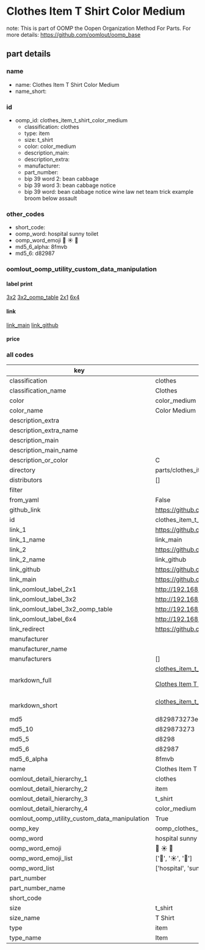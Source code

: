 # Clothes Item T Shirt Color Medium  

note: This is part of OOMP the Oopen Organization Method For Parts. For more details: https://github.com/oomlout/oomp_base

##  part details
  







### name
* name: Clothes Item T Shirt Color Medium
* name_short: 
### id
* oomp_id: clothes_item_t_shirt_color_medium
  * classification: clothes
  * type: item
  * size: t_shirt
  * color: color_medium
  * description_main: 
  * description_extra: 
  * manufacturer: 
  * part_number: 
  * bip 39 word 2: bean cabbage
  * bip 39 word 3: bean cabbage notice
  * bip 39 word: bean cabbage notice wine law net team trick example broom below assault

### other_codes
* short_code: 
* oomp_word: hospital sunny toilet
* oomp_word_emoji :hospital: :sunny: :toilet:
* md5_6_alpha: 8fmvb
* md5_6: d82987






### oomlout_oomp_utility_custom_data_manipulation
#### label print
[3x2](http://192.168.1.245:1112/?label=oomp%208fmvb)
[3x2_oomp_table](http://192.168.1.108:1112/?label=oomp%208fmvb)
[2x1](http://192.168.1.242:1112/?label=oomp%208fmvb)
[6x4](http://192.168.1.55:1112/?label=oomp%208fmvb)    

#### link

[link_main](https://github.com/oomlout/oomlout_oomp_version_1_messy/tree/main/parts/clothes_item_t_shirt_color_medium) [link_github](https://github.com/oomlout/oomlout_oomp_version_1_messy/tree/main/parts/clothes_item_t_shirt_color_medium)                             

#### price







### all codes 
| key | value |  
| --- | --- |  
| classification | clothes |  
| classification_name | Clothes |  
| color | color_medium |  
| color_name | Color Medium |  
| description_extra |  |  
| description_extra_name |  |  
| description_main |  |  
| description_main_name |  |  
| description_or_color | C  |  
| directory | parts/clothes_item_t_shirt_color_medium |  
| distributors | [] |  
| filter |  |  
| from_yaml | False |  
| github_link | https://github.com/oomlout/oomlout_oomp_part_src/tree/main/parts/clothes_item_t_shirt_color_medium |  
| id | clothes_item_t_shirt_color_medium |  
| link_1 | https://github.com/oomlout/oomlout_oomp_version_1_messy/tree/main/parts/clothes_item_t_shirt_color_medium |  
| link_1_name | link_main |  
| link_2 | https://github.com/oomlout/oomlout_oomp_version_1_messy/tree/main/parts/clothes_item_t_shirt_color_medium |  
| link_2_name | link_github |  
| link_github | https://github.com/oomlout/oomlout_oomp_version_1_messy/tree/main/parts/clothes_item_t_shirt_color_medium |  
| link_main | https://github.com/oomlout/oomlout_oomp_version_1_messy/tree/main/parts/clothes_item_t_shirt_color_medium |  
| link_oomlout_label_2x1 | http://192.168.1.242:1112/?label=oomp%208fmvb |  
| link_oomlout_label_3x2 | http://192.168.1.245:1112/?label=oomp%208fmvb |  
| link_oomlout_label_3x2_oomp_table | http://192.168.1.108:1112/?label=oomp%208fmvb |  
| link_oomlout_label_6x4 | http://192.168.1.55:1112/?label=oomp%208fmvb |  
| link_redirect | https://github.com/oomlout/oomlout_oomp_version_1_messy/tree/main/parts/clothes_item_t_shirt_color_medium |  
| manufacturer |  |  
| manufacturer_name |  |  
| manufacturers | [] |  
| markdown_full | [clothes_item_t_shirt_color_medium](none)<br>[](none)<br>[Clothes Item T Shirt Color Medium](none)<br><br> |  
| markdown_short | [clothes_item_t_shirt_color_medium](none)<br><br> |  
| md5 | d829873273e87bd652beffb92dc7e89c |  
| md5_10 | d829873273 |  
| md5_5 | d8298 |  
| md5_6 | d82987 |  
| md5_6_alpha | 8fmvb |  
| name | Clothes Item T Shirt Color Medium |  
| oomlout_detail_hierarchy_1 | clothes |  
| oomlout_detail_hierarchy_2 | item |  
| oomlout_detail_hierarchy_3 | t_shirt |  
| oomlout_detail_hierarchy_4 | color_medium |  
| oomlout_oomp_utility_custom_data_manipulation | True |  
| oomp_key | oomp_clothes_item_t_shirt_color_medium |  
| oomp_word | hospital sunny toilet |  
| oomp_word_emoji | :hospital: :sunny: :toilet: |  
| oomp_word_emoji_list | [':hospital:', ':sunny:', ':toilet:'] |  
| oomp_word_list | ['hospital', 'sunny', 'toilet'] |  
| part_number |  |  
| part_number_name |  |  
| short_code |  |  
| size | t_shirt |  
| size_name | T Shirt |  
| type | item |  
| type_name | Item |  
